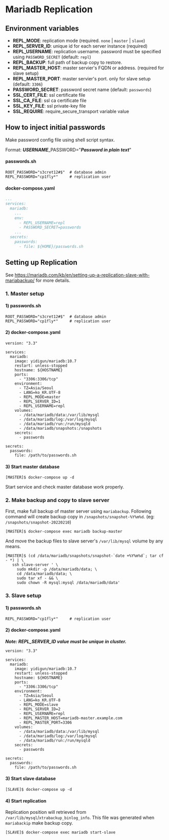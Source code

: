 # Mariadb Replication

## Environment variables

- **REPL_MODE**: replication mode (required. ```none``` | ```master``` | ```slave```)
- **REPL_SERVER_ID**: unique id for each server instance (required)
- **REPL_USERNAME**: replication username. password must be specified using ```PASSWORD_SECRET``` (default: ```repl```)
- **REPL_BACKUP**: full path of backup copy to restore.
- **REPL_MASTER_HOST**: master servier's FQDN or address. (required for slave setup)
- **REPL_MASTER_PORT**: master servier's port. only for slave setup (default: ```3306```)
- **PASSWORD_SECRET**: password secret name (default: ```passwords```)
- **SSL_CERT_FILE**: ssl certificate file
- **SSL_CA_FILE**: ssl ca certificate file
- **SSL_KEY_FILE**: ssl private-key file
- **SSL_REQUIRE**: require_secure_transport variable value

## How to inject initial passwords

Make password config file using shell script syntax.

Format: ***USERNAME***_PASSWORD="___Password in plain text___"

#### passwords.sh

```shell
ROOT_PASSWORD="s3cret12#$"  # database admin
REPL_PASSWORD="cp1fly*"     # replication user
```

#### docker-compose.yaml

```yaml
...
services:
  mariadb:
    ...
    env:
      - REPL_USERNAME=repl
      - PASSWORD_SECRET=passwords
    ...
  secrets:
    passwords:
      - file: ${HOME}/passwords.sh
```

## Setting up Replication

See https://mariadb.com/kb/en/setting-up-a-replication-slave-with-mariabackup/ for more details.

### 1. Master setup

#### 1) passwords.sh

```shell
ROOT_PASSWORD="s3cret12#$"  # database admin
REPL_PASSWORD="cp1fly*"     # replication user
```

#### 2) docker-compose.yaml

```shell
version: "3.3"

services:
  mariadb:
    image: yidigun/mariadb:10.7
    restart: unless-stopped
    hostname: ${HOSTNAME}
    ports:
      - "3306:3306/tcp"
    environment:
      - TZ=Asia/Seoul
      - LANG=ko_KR.UTF-8
      - REPL_MODE=master
      - REPL_SERVER_ID=1
      - REPL_USERNAME=repl
    volumes:
      - /data/mariadb/data:/var/lib/mysql
      - /data/mariadb/log:/var/log/mysql
      - /data/mariadb/run:/run/mysqld
      - /data/mariadb/snapshots:/snapshots
    secrets:
      - passwords

secrets:
  passwords:
    file: /path/to/passwords.sh
```

#### 3) Start master database

```shell
[MASTER]$ docker-compose up -d
```

Start service and check master database work properly.

### 2. Make backup and copy to slave server

First, make full backup of master server using ```mariabackup```.
Following command will create backup copy in ```/snapshots/snapshot-%Y%m%d```.
(eg: ```/snapshots/snapshot-20220210```)

```shell
[MASTER]$ docker-compose exec mariadb backup-master
```

And move the backup files to slave server's ```/var/lib/mysql``` volume by any means.

```shell
[MASTER]$ (cd /data/mariadb/snapshots/snapshot-`date +%Y%m%d`; tar cf - *) | \
   ssh slave-server ' \
     sudo mkdir -p /data/mariadb/data; \
     cd /data/mariadb/data; \
     sudo tar xf - && \
     sudo chown -R mysql:mysql /data/mariadb/data'
```

### 3. Slave setup

#### 1) passwords.sh

```shell
REPL_PASSWORD="cp1fly*"     # replication user
```

#### 2) docker-compose.yaml

***Note: REPL_SERVER_ID value must be unique in cluster.***

```shell
version: "3.3"

services:
  mariadb:
    image: yidigun/mariadb:10.7
    restart: unless-stopped
    hostname: ${HOSTNAME}
    ports:
      - "3306:3306/tcp"
    environment:
      - TZ=Asia/Seoul
      - LANG=ko_KR.UTF-8
      - REPL_MODE=slave
      - REPL_SERVER_ID=2
      - REPL_USERNAME=repl
      - REPL_MASTER_HOST=mariadb-master.example.com
      - REPL_MASTER_PORT=3306
    volumes:
      - /data/mariadb/data:/var/lib/mysql
      - /data/mariadb/log:/var/log/mysql
      - /data/mariadb/run:/run/mysqld
    secrets:
      - passwords

secrets:
  passwords:
    file: /path/to/passwords.sh
```

#### 3) Start slave database

```shell
[SLAVE]$ docker-compose up -d
```

#### 4) Start replication

Replication position will retrieved from ```/var/lib/mysql```/```xtrabackup_binlog_info```.
This file was generated when ```mariabackip``` make backup copy.

```shell
[SLAVE]$ docker-compose exec mariadb start-slave
```
